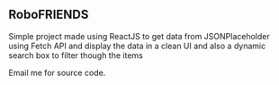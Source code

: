 <h2>RoboFRIENDS</h2>
Simple project made using ReactJS to get data from JSONPlaceholder using Fetch API
and display the data in a clean UI and also a dynamic search box to filter though the items

Email me for source code.
